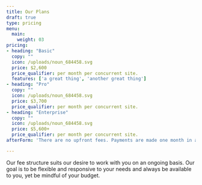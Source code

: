 ```yaml
---
title: Our Plans
draft: true
type: pricing
menu:
  main:
    weight: 03
pricing:
- heading: "Basic"
  copy: ""
  icon: /uploads/noun_684458.svg
  price: $2,600
  price_qualifier: per month per concurrent site.
  features: ['a great thing', 'another great thing']
- heading: "Pro"
  copy: ""
  icon: /uploads/noun_684458.svg
  price: $3,700
  price_qualifier: per month per concurrent site.
- heading: "Enterprise"
  copy: ""
  icon: /uploads/noun_684458.svg
  price: $5,600+
  price_qualifier: per month per concurrent site.
afterForm: 'There are no upfront fees. Payments are made one month in advance, and are non-refundable. After an initial period of more active development (typically six months to one year) you may want to scale your fee down or up to whatever you and we deem together to be manageable for you and optimal for your web presence. '

---
```


Our fee structure suits our desire to work with you on an ongoing basis. Our goal is to be flexible and responsive to your needs and always be available to you, yet be mindful of your budget.
